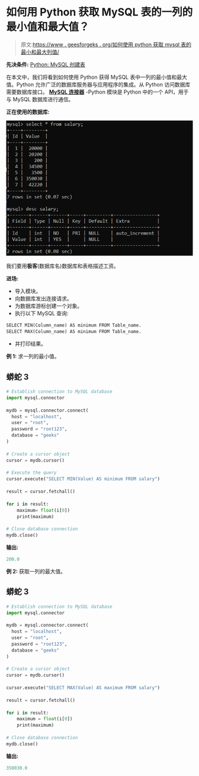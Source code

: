 # 如何用 Python 获取 MySQL 表的一列的最小值和最大值？

> 原文:[https://www . geesforgeks . org/如何使用 python 获取 mysql 表的最小和最大列值/](https://www.geeksforgeeks.org/how-to-get-the-minimum-and-maximum-value-of-a-column-of-a-mysql-table-using-python/)

**先决条件:** [Python: MySQL 创建表](https://www.geeksforgeeks.org/python-mysql-create-table/)

在本文中，我们将看到如何使用 Python 获得 MySQL 表中一列的最小值和最大值。Python 允许广泛的数据库服务器与应用程序的集成。从 Python 访问数据库需要数据库接口。 [**MySQL 连接器**](https://www.geeksforgeeks.org/mysql-connector-python-module-in-python/) -Python 模块是 Python 中的一个 API，用于与 MySQL 数据库进行通信。

**正在使用的数据库:**

![](img/f2ee9ae4774b3c35e80a000c9d31328d.png)

我们要用**极客**(数据库名)数据库和表格描述工资。

**进场:**

*   导入模块。
*   向数据库发出连接请求。
*   为数据库游标创建一个对象。
*   执行以下 MySQL 查询:

```py
SELECT MIN(Column_name) AS minimum FROM Table_name.
SELECT MAX(Column_name) AS minimum FROM Table_name.
```

*   并打印结果。

**例 1:** 求一列的最小值。

## 蟒蛇 3

```py
# Establish connection to MySQL database
import mysql.connector

mydb = mysql.connector.connect(
  host = "localhost",
  user = "root",
  password = "root123",
  database = "geeks"
)

# Create a cursor object
cursor = mydb.cursor()

# Execute the query 
cursor.execute("SELECT MIN(Value) AS minimum FROM salary")

result = cursor.fetchall()

for i in result:
    maximum= float(i[0])
    print(maximum)

# Close database connection
mydb.close()
```

**输出:**

```py
200.0
```

**例 2:** 获取一列的最大值。

## 蟒蛇 3

```py
# Establish connection to MySQL database
import mysql.connector

mydb = mysql.connector.connect(
  host = "localhost",
  user = "root",
  password = "root123",
  database = "geeks"
)

# Create a cursor object
cursor = mydb.cursor()

cursor.execute("SELECT MAX(Value) AS maximum FROM salary")

result = cursor.fetchall()

for i in result:
    maximum = float(i[0])
    print(maximum)

# Close database connection
mydb.close()
```

**输出:**

```py
350030.0
```